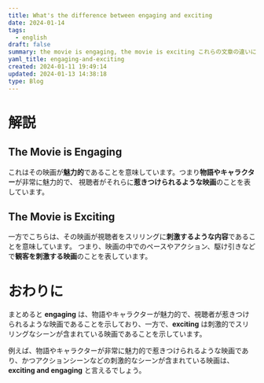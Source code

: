 ```yaml
---
title: What's the difference between engaging and exciting
date: 2024-01-14
tags:
  - english
draft: false
summary: the movie is engaging, the movie is exciting これらの文章の違いについて紹介します。
yaml_title: engaging-and-exciting
created: 2024-01-11 19:49:14
updated: 2024-01-13 14:38:18
type: Blog
---
```

# 解説

## The Movie is Engaging

これはその映画が**魅力的**であることを意味しています。つまり**物語やキャラクター**が非常に魅力的で、 視聴者がそれらに**惹きつけられるような映画**のことを表しています。

## The Movie is Exciting

一方でこちらは、その映画が視聴者をスリリングに**刺激するような内容**であることを意味しています。 つまり、映画の中でのペースやアクション、駆け引きなどで**観客を刺激する映画**のことを表しています。

# おわりに

まとめると **engaging** は、物語やキャラクターが魅力的で、視聴者が惹きつけられるような映画であることを示しており、一方で、**exciting** は刺激的でスリリングなシーンが含まれている映画であることを示しています。

例えば、物語やキャラクターが非常に魅力的で惹きつけられるような映画であり、かつアクションシーンなどの刺激的なシーンが含まれている映画は、**exciting and engaging** と言えるでしょう。
